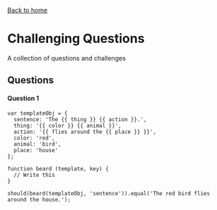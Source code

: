 [Back to home](../README.md)
# Challenging Questions
A collection of questions and challenges

## Questions

#### Question 1
```
var templateObj = {
  sentence: 'The {{ thing }} {{ action }}.',
  thing: '{{ color }} {{ animal }}',
  action: '{{ flies around the {{ place }} }}',
  color: 'red',
  animal: 'bird',
  place: 'house'
};

function beard (template, key) {
  // Write this
}

should(beard(templateObj, 'sentence')).equal('The red bird flies around the house.');
```
